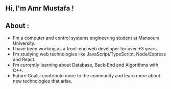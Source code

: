 ## Hi, I'm Amr Mustafa !

## About :

- I'm a computer and control systems engineering student at Mansoura University.
- I have been working as a front-end web developer for over +3 years.
- I’m studying web technologies like JavaScript/TypeScript, Node/Express and React.
- I’m currently learning about Database, Back-End and Algorithms with C++.                                       
- Future Goals: contribute more to the community and learn more about new technologies that arise.

